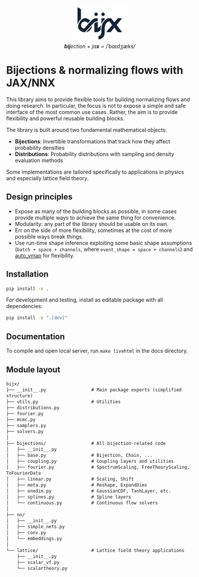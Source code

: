 <p align="center">
    <img src="docs/source/_static/icons/bijx.svg" alt="bijx logo" height="100">
    <br>
    <em><b>bij</b>ection + ja<b>x</b> = /ˈbaɪdʒæks/</em>
</p>

# Bijections & normalizing flows with JAX/NNX

This library aims to provide flexible tools for building normalizing flows and doing research.
In particular, the focus is not to expose a simple and safe interface of the most common use cases.
Rather, the aim is to provide flexibility and powerful reusable building blocks.

The library is built around two fundamental mathematical objects:

- **Bijections**: Invertible transformations that track how they affect probability densities
- **Distributions**: Probability distributions with sampling and density evaluation methods

Some implementations are tailored specifically to applications in physics and especially lattice field theory.

## Design principles

- Expose as many of the building blocks as possible, in some cases provide multiple ways to achieve the same thing for convenience.
- Modularity: any part of the library should be usable on its own.
- Err on the side of more flexibility, sometimes at the cost of more possible ways break things.
- Use run-time shape inference exploiting some basic shape assumptions (`batch + space + channels`, where `event_shape = space + channels`) and [auto_vmap](https://github.com/mathisgerdes/jax_autovmap) for flexibility.

## Installation

```bash
pip install -e .
```

For development and testing, install as editable package with all dependencies:

```bash
pip install -e ".[dev]"
```


## Documentation

To compile and open local server, run `make livehtml` in the docs directory.

## Module layout

```
bijx/
├── __init__.py                 # Main package exports (simplified structure)
├── utils.py                    # Utilities
├── distributions.py
├── fourier.py
├── mcmc.py
├── samplers.py
├── solvers.py
│
├── bijections/                 # All bijection-related code
│   ├── __init__.py
│   ├── base.py                 # Bijection, Chain, ...
│   ├── coupling.py             # Coupling layers and utilities
│   ├── fourier.py              # SpectrumScaling, FreeTheoryScaling, ToFourierData
│   ├── linear.py               # Scaling, Shift
│   ├── meta.py                 # Reshape, ExpandDims
│   ├── onedim.py               # GaussianCDF, TanhLayer, etc.
│   ├── splines.py              # Spline layers
│   └── continuous.py           # Continuous flow solvers
│
├── nn/
│   ├── __init__.py
│   ├── simple_nets.py
│   ├── conv.py
│   └── embeddings.py
│
└── lattice/                    # Lattice field theory applications
    ├── __init__.py
    ├── scalar_vf.py
    └── scalartheory.py
```
